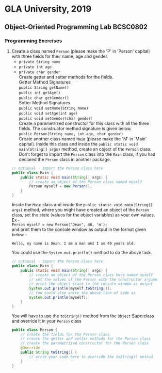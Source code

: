 # GLA University, 2019
## Object-Oriented Programming Lab BCSC0802

### Programming Exercises

1. Create a class named `Person` (please make the 'P' in 'Person' capital) with three fields for their name, age and gender.
	- ```private String name```  
	- ```private int age```  
	- ```private char gender```  
	Create getter and setter methods for the fields.  
	Getter Method Signatures  
	```public String getName()```  
	```public int getAge()```  
	```public char getGender()```  
	Setter Method Signatures  
	```public void setName(String name)```  
	```public void setAge(int age)```  
	```public void setGender(char gender)```  
	Create a parametrized constructor for this class with all the three fields. The constructor method signature is given below.  
	```public Person(String name, int age, char gender)```  
	Create another class named `Main` (please make the 'M' in 'Main' capital). Inside this class and inside the `public static void main(String[] args)` method, create an object of the `Person` class. Don't forget to import the `Person` class into the `Main` class, if you had declared the `Person` class in another package.  
	```java
	// optional - import the Person class here
	public class Main {
		public static void main(String[] args) {
			// create an object of the Person class named myself
			Person myself = new Person();
		}
	}
	```
	Inside the `Main` class and inside the `public static void main(String[] args)` method, where you might have created an object of the `Person` class, set the state (values for the object variables) as your own values.  
	Ex -  
	```Person myself = new Person("Dean", 40, 'm');```  
	and print them to the console window as output in the format given below -  
	```
	Hello, my name is Dean. I am a man and I am 40 years old.
	```
	You could use the `System.out.println()` method to do the above task.
	```java
	// optional - import the Person class here
	public class Main {
		public static void main(String[] args) {
			// create an object of the Person class here named myself
			// set the values of the Person with the constructor arguments.
			// print the object state to the console window as output
			System.out.println(myself.toString());
			// You could also write the above line of code as
			System.out.println(myself);
		}
	}
	```
	You will have to use the `toString()` method from the `Object` Superclass and override it in your `Person` class  
	```java
	public class Person {
		// create the fields for the Person class
		// create the getter and setter methods for the Person class
		// create the parametrized constructor for the Person class
		@Override
		public String toString() {
			// write your code here to override the toString() method
		}
	}
	```